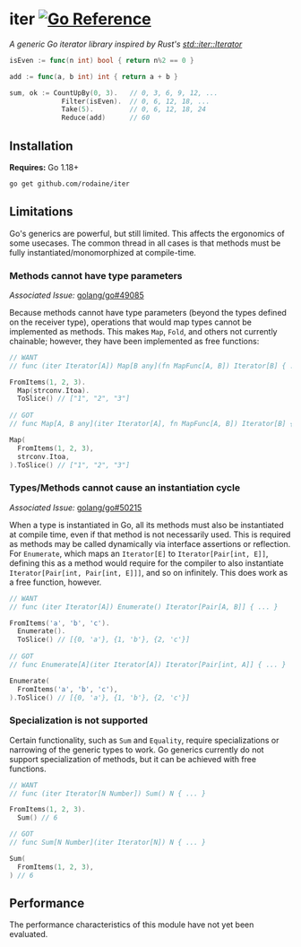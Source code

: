 # iter [![Go Reference](https://pkg.go.dev/badge/github.com/rodaine/iter.svg)](https://pkg.go.dev/github.com/rodaine/iter)

_A generic Go iterator library inspired by Rust's [std::iter::Iterator](https://doc.rust-lang.org/std/iter/trait.Iterator.html)_

```go
isEven := func(n int) bool { return n%2 == 0 }

add := func(a, b int) int { return a + b }

sum, ok := CountUpBy(0, 3).   // 0, 3, 6, 9, 12, ...
             Filter(isEven).  // 0, 6, 12, 18, ...
             Take(5).         // 0, 6, 12, 18, 24
             Reduce(add)      // 60
```

## Installation

**Requires:** Go 1.18+

```sh
go get github.com/rodaine/iter
```

## Limitations

Go's generics are powerful, but still limited. This affects the ergonomics of some usecases. The common thread in all cases is that methods must be fully instantiated/monomorphized at compile-time.  

### Methods cannot have type parameters

_Associated Issue:_ [golang/go#49085](https://github.com/golang/go/issues/49085)

Because methods cannot have type parameters (beyond the types defined on the receiver type), operations that would map types cannot be implemented as methods. This makes `Map`, `Fold`, and others not currently chainable; however, they have been implemented as free functions:

```go
// WANT
// func (iter Iterator[A]) Map[B any](fn MapFunc[A, B]) Iterator[B] { ... }

FromItems(1, 2, 3).
  Map(strconv.Itoa).
  ToSlice() // ["1", "2", "3"]
  
// GOT
// func Map[A, B any](iter Iterator[A], fn MapFunc[A, B]) Iterator[B] { ... }

Map(
  FromItems(1, 2, 3), 
  strconv.Itoa,
).ToSlice() // ["1", "2", "3"]
```

### Types/Methods cannot cause an instantiation cycle

_Associated Issue:_ [golang/go#50215](https://github.com/golang/go/issues/50215)

When a type is instantiated in Go, all its methods must also be instantiated at compile time, even if that method is not necessarily used. This is required as methods may be called dynamically via interface assertions or reflection. For `Enumerate`, which maps an `Iterator[E]` to `Iterator[Pair[int, E]]`, defining this as a method would require for the compiler to also instantiate `Iterator[Pair[int, Pair[int, E]]]`, and so on infinitely. This does work as a free function, however.

```go
// WANT
// func (iter Iterator[A]) Enumerate() Iterator[Pair[A, B]] { ... }

FromItems('a', 'b', 'c').
  Enumerate().
  ToSlice() // [{0, 'a'}, {1, 'b'}, {2, 'c'}]
  
// GOT
// func Enumerate[A](iter Iterator[A]) Iterator[Pair[int, A]] { ... }

Enumerate(
  FromItems('a', 'b', 'c'),
).ToSlice() // [{0, 'a'}, {1, 'b'}, {2, 'c'}]
```

### Specialization is not supported

Certain functionality, such as `Sum` and `Equality`, require specializations or narrowing of the generic types to work. Go generics currently do not support specialization of methods, but it can be achieved with free functions.

```go
// WANT
// func (iter Iterator[N Number]) Sum() N { ... }

FromItems(1, 2, 3).
  Sum() // 6

// GOT
// func Sum[N Number](iter Iterator[N]) N { ... }

Sum(
  FromItems(1, 2, 3),
) // 6
```

## Performance

The performance characteristics of this module have not yet been evaluated. 
